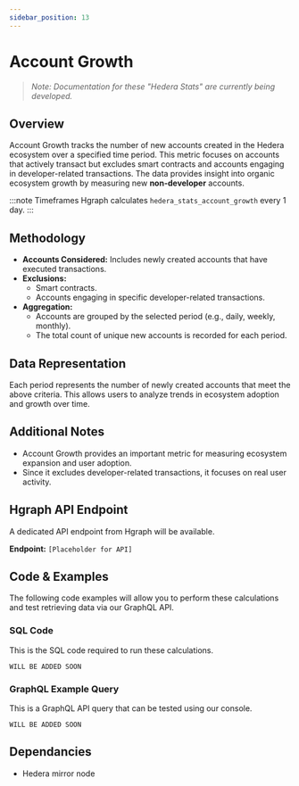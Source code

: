 ```yaml
---
sidebar_position: 13
---
```


# Account Growth

> *Note: Documentation for these "Hedera Stats" are currently being developed.*

## Overview
Account Growth tracks the number of new accounts created in the Hedera ecosystem over a specified time period. This metric focuses on accounts that actively transact but excludes smart contracts and accounts engaging in developer-related transactions. The data provides insight into organic ecosystem growth by measuring new **non-developer** accounts.

:::note Timeframes
Hgraph calculates `hedera_stats_account_growth` every 1 day.
:::

## Methodology
- **Accounts Considered:** Includes newly created accounts that have executed transactions.
- **Exclusions:**
  - Smart contracts.
  - Accounts engaging in specific developer-related transactions.
- **Aggregation:**
  - Accounts are grouped by the selected period (e.g., daily, weekly, monthly).
  - The total count of unique new accounts is recorded for each period.

## Data Representation
Each period represents the number of newly created accounts that meet the above criteria. This allows users to analyze trends in ecosystem adoption and growth over time.

## Additional Notes
- Account Growth provides an important metric for measuring ecosystem expansion and user adoption.
- Since it excludes developer-related transactions, it focuses on real user activity.

## Hgraph API Endpoint
A dedicated API endpoint from Hgraph will be available.

**Endpoint:** `[Placeholder for API]`

## Code & Examples

The following code examples will allow you to perform these calculations and test retrieving data via our GraphQL API.

### SQL Code

This is the SQL code required to run these calculations.

```
WILL BE ADDED SOON
```

### GraphQL Example Query

This is a GraphQL API query that can be tested using our console.

```
WILL BE ADDED SOON
```

## Dependancies
* Hedera mirror node